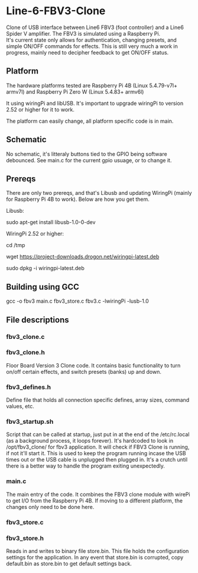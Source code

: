 # Line-6-FBV3-Clone
Clone of USB interface between Line6 FBV3 (foot controller) and a Line6 Spider V amplifier. 
The FBV3 is simulated using a Raspberry Pi.  
It's current state only allows for authentication, changing presets, and simple ON/OFF commands for effects. 
This is still very much a work in progress, mainly need to decipher feedback to get ON/OFF status.

## Platform
The hardware platforms tested are Raspberry Pi 4B (Linux 5.4.79-v7l+ armv7l) and Raspberry Pi Zero W (Linux 5.4.83+ armv6l)

It using wiringPi and libUSB.  It's important to upgrade wiringPi to version 2.52 or higher for it to work.

The platform can easily change, all platform specific code is in main. 

## Schematic 
No schematic, it's litteraly buttons tied to the GPIO being software debounced.  See main.c for the current gpio usuage, or to change it.

## Prereqs
There are only two prereqs, and that's Libusb and updating WiringPi (mainly for Raspberry Pi 4B to work). Below are how you get them.

Libusb: 

sudo apt-get install libusb-1.0-0-dev

WiringPi 2.52 or higher:

cd /tmp

wget https://project-downloads.drogon.net/wiringpi-latest.deb

sudo dpkg -i wiringpi-latest.deb

## Building using GCC
gcc -o fbv3 main.c fbv3_store.c fbv3.c -lwiringPi -lusb-1.0

## File descriptions
### fbv3_clone.c
### fbv3_clone.h
Floor Board Version 3 Clone code.
It contains basic functionality to turn on/off certain effects, and switch presets (banks) up and down.

### fbv3_defines.h
Define file that holds all connection specific defines, array sizes, command values, etc.

### fbv3_startup.sh
Script that can be called at startup, just put in at the end of the /etc/rc.local (as a background process, it loops forever).
It's hardcoded to look in /opt/fbv3_clone/ for fbv3 application.
It will check if FBV3 Clone is running, if not it'll start it.
This is used to keep the program running incase the USB times out or the USB cable is unplugged then plugged in.
It's a crutch until there is a better way to handle the program exiting unexpectedly.  

### main.c
The main entry of the code.  It combines the FBV3 clone module with wirePi to get I/O from the Raspberry Pi 4B.
If moving to a different platform, the changes only need to be done here.



### fbv3_store.c
### fbv3_store.h
Reads in and writes to binary file store.bin.
This file holds the configuration settings for the application.
In any event that store.bin is corrupted, copy default.bin as store.bin to get default settings back.
 


